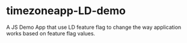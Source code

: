 # timezoneapp-LD-demo
A JS Demo App that use LD feature flag to change the way application works based on feature flag values.
